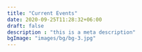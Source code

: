 ```yaml
---
title: "Current Events"
date: 2020-09-25T11:28:32+06:00
draft: false
description : "this is a meta description"
bgImage: "images/bg/bg-3.jpg"
---
```


